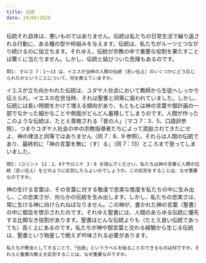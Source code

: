 ```yaml
---
title: 伝統
date: 19/04/2020
---
```


伝統それ自体は、悪いものではありません。伝統は私たちの日常生活で繰り返される行動に、ある種の型や枠組みを与えます。伝統は、私たちがルーツとつながり続けるのに役立ちます。それゆえ、伝統が宗教の中で重要な役割を果たすことは驚くに当たりません。しかし、伝統と結びついた危険もあるのです。

`問1: マルコ 7：1～13 は、イエスが当時の人間の伝統（言い伝え）のいくつかにどう応じられたかということについて、何を教えていますか。`

イエスが立ち向かわれた伝統は、ユダヤ人社会において教師から生徒へしっかり伝えられ、イエスの在世当時、それは聖書と同等に扱われていました。しかし、伝統には長い時間をかけて増える傾向があり、もともとは神の言葉や御計画の一部でなかった細かなことや側面がどんどん蓄積してしまうのです。人間が作ったこのような伝統は、たとえ尊敬される「昔の人」（マコ 7：3、5、口語訳参照）、つまりユダヤ人社会の中の宗教指導者たちによって奨励されてきたにせよ、神の律法と同等ではありません（同 7：8、9 参照）。それらは人間の伝統であり、最終的に「神の言葉を無に（す）る」（同 7：13）ところまで至ってしまいました。

`問2: Ⅰコリント 11：2、Ⅱテサロニケ 3：6 を読んでください。私たちは神の言葉と人間の伝統（言い伝え）をどのように区別したらよいのでしょうか。この区別をすることは、なぜ重要なのですか。`

神の生ける言葉は、その言葉に対する敬虔で忠実な態度を私たちの中に生み出し、この忠実さが、何らかの伝統を生み出します。しかし、私たちの忠実さは、常に生ける神に向けられねばなりません。この神が、書かれた神の言葉〔聖書〕の中に御旨を啓示されたのです。それゆえ聖書には、人間のあらゆる伝統に優先する比類なき役割があります。聖書はどんな伝統よりも（たとえ良い伝統であっても）高く上にあるのです。私たちが神や御言葉と交わる経験から生じる伝統は、聖書という物差しで絶えず吟味される必要があります。

`私たちが教会としてすることで、「伝統」というラベルを貼ることのできるものは何ですか。それらと聖書の教えを区別することは、なぜ重要なのですか。`